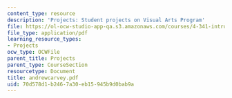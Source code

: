 ```yaml
---
content_type: resource
description: 'Projects: Student projects on Visual Arts Program'
file: https://ol-ocw-studio-app-qa.s3.amazonaws.com/courses/4-341-introduction-to-photography-fall-2002/70d578d1b2467a30eb15945b9d0bab9a_andrewcarvey.pdf
file_type: application/pdf
learning_resource_types:
- Projects
ocw_type: OCWFile
parent_title: Projects
parent_type: CourseSection
resourcetype: Document
title: andrewcarvey.pdf
uid: 70d578d1-b246-7a30-eb15-945b9d0bab9a
---
```

